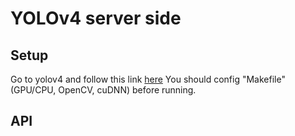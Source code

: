 # YOLOv4 server side

## Setup
Go to yolov4 and follow this link [here](https://robocademy.com/2020/05/01/a-gentle-introduction-to-yolo-v4-for-object-detection-in-ubuntu-20-04/)
You should config "Makefile" (GPU/CPU, OpenCV, cuDNN) before running.

## API

